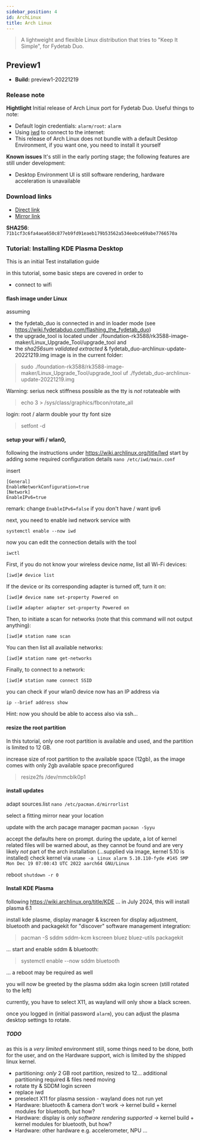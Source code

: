 ```yaml
---
sidebar_position: 4
id: ArchLinux
title: Arch Linux
---
```

>A lightweight and flexible Linux distribution that tries to "Keep It Simple", for Fydetab Duo.

## Preview1
- **Build:** preview1-20221219

### Release note

**Hightlight**
Initial release of Arch Linux port for Fydetab Duo.
Useful things to note:

- Default login credentials: ```alarm/root```: ```alarm```
- Using [iwd](https://wiki.archlinux.org/title/iwd) to connect to the internet:
- This release of Arch Linux does not bundle with a default Desktop Environment, if you want one, you need to install it yourself


**Known issues**
It's still in the early porting stage; the following features are still under development:

- Desktop Environment UI is still software rendering, hardware acceleration is unavailable


###  Download links
- [Direct link](https://download.fydeos.io/fydetabduo/fydetab_duo-archlinux-update-20221219.img.xz)
- [Mirror link]( https://fydeos-my.sharepoint.cn/:u:/g/personal/fyde_fydeos_partner_onmschina_cn/EdVSYqlugmdCkhcRd0NUK5MB5e7yv2nhXpFsjJrErH2ElQ?e=34F1RR)

**SHA256**: `71b1cf3c6fa4aea650c877eb9fd91eaeb179b53562a534eebce69abe7766570a`

### Tutorial: Installing KDE Plasma Desktop
This is an initial Test installation guide

in this tutorial, some basic steps are covered in order to
* connect to wifi


#### flash image under Linux
assuming
* the fydetab_duo is connected in and in loader mode (see https://wiki.fydetabduo.com/flashing_the_fydetab_duo)
* the upgrade_tool is located under ./foundation-rk3588/rk3588-image-maker/Linux_Upgrade_Tool/upgrade_tool and
* the _sha256sum validated_ _extracted_ & fydetab_duo-archlinux-update-20221219.img image is in the current folder:

> sudo ./foundation-rk3588/rk3588-image-maker/Linux_Upgrade_Tool/upgrade_tool uf ./fydetab_duo-archlinux-update-20221219.img

Warning: serius neck stiffness possible as the tty is _not_ rotateable with
> echo 3 > /sys/class/graphics/fbcon/rotate_all

login:
 root / alarm
double your tty font size
> setfont -d

#### setup your wifi / wlan0, 

following the instructions under https://wiki.archlinux.org/title/Iwd
start by adding some required configuration details
`nano /etc/iwd/main.conf`

insert
```
[General]
EnableNetworkConfiguration=true
[Network]
EnableIPv6=true
```
remark: change `EnableIPv6=false` if you don't have / want ipv6

next, you need to enable iwd network service with

`systemctl enable --now iwd`

now you can edit the connection details with the tool

`iwctl`

First, if you do not know your wireless device _name_, list all Wi-Fi devices:

`[iwd]# device list`

If the device or its corresponding adapter is turned off, turn it on:

`[iwd]# device name set-property Powered on`

`[iwd]# adapter adapter set-property Powered on`

Then, to initiate a scan for networks (note that this command will not output anything):

`[iwd]# station name scan`

You can then list all available networks:

`[iwd]# station name get-networks`

Finally, to connect to a network:

`[iwd]# station name connect SSID`

you can check if your wlan0 device now has an IP address via

`ip --brief address show`

Hint: now you should be able to access also via ssh...

#### resize the root partition 

In this tutorial, only one root partition is available and used, and the partition is limited to 12 GB.

increase size of root partition to the available space (12gb), as the image comes with only 2gb available space preconfigured
> resize2fs /dev/mmcblk0p1

#### install updates
adapt sources.list
`nano /etc/pacman.d/mirrorlist`

select a fitting mirror near your location

update with the arch pacage manager pacman
`pacman -Syyu`

accept the defaults here on prompt. during the update, a lot of kernel related files will be warned about, as they cannot be found and are very likely _not_ part of the arch installation (...supplied via image, kernel 5.10 is installed)
check kernel via
`uname -a`
` Linux alarm 5.10.110-fyde #145 SMP Mon Dec 19 07:00:43 UTC 2022 aarch64 GNU/Linux`

reboot
`shutdown -r 0`

#### Install KDE Plasma
following https://wiki.archlinux.org/title/KDE ... in July 2024, this will install plasma 6.1

install kde plasme, display manager & kscreen for display adjustment, bluetooth and packagekit for "discover" software management integration:

> pacman -S sddm sddm-kcm kscreen bluez bluez-utils packagekit

... start and enable sddm & bluetooth:

> systemctl enable --now sddm bluetooth

... a reboot may be required as well

you will now be greeted by the plasma sddm aka login screen (still rotated to the left)

currently, you have to select X11, as wayland will only show a black screen.

once you logged in (initial password `alarm`), you can adjust the plasma desktop settings to rotate.

##### TODO
as this is a _very limited_ environment still, some things need to be done, both for the user, and on the Hardware support, wich is limited by the shipped linux kernel.
* partitioning: _only_ 2 GB root partition, resized to 12... additional partitioning required & files need moving
* rotate tty & SDDM login screen
* replace iwd
* preselect X11 for plasma session - wayland does not run yet
* Hardware: bluetooth & camera don't work -> kernel build + kernel modules for bluetooth, but how?
* Hardware: display  is _only software rendering supported_ -> kernel build + kernel modules for bluetooth, but how?
* Hardware: other hardware e.g. accelerometer, NPU ...

